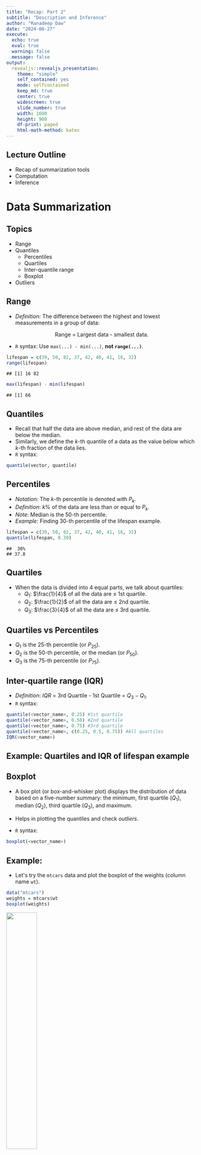 ```yaml
---
title: "Recap: Part 2"
subtitle: "Description and Inference"
author: "Ranadeep Daw"
date: "2024-08-27"
execute:
  echo: true
  eval: true
  warning: false
  message: false
output:
  revealjs::revealjs_presentation:
    theme: "simple"
    self_contained: yes
    mode: selfcontained
    keep_md: true
    center: true
    widescreen: true
    slide_number: true
    width: 1600
    height: 900
    df-print: paged
    html-math-method: katex
---
```






## Lecture Outline

* Recap of summarization tools
* Computation
* Inference


# Data Summarization

## Topics

  
  - Range
  - Quantiles
    - Percentiles
    - Quartiles
    - Inter-quantile range
    - Boxplot
  - Outliers
  


## Range

* *Definition:* The difference between the highest and lowest measurements in a group of data:
<center> Range = Largest data - smallest data. </center>

* $\texttt{R}$ syntax: Use $\texttt{max(...) - min(...)}$, **not $\texttt{range(...)}$**.


``` r
lifespan = c(39, 50, 82, 37, 42, 40, 41, 16, 32)
range(lifespan)
```

```
## [1] 16 82
```

``` r
max(lifespan) - min(lifespan)
```

```
## [1] 66
```



## Quantiles

* Recall that half the data are above median, and rest of the data are below the median.
* Similarly, we define the $k$-th quantile of a data as the value below which $k$-th fraction of the data lies.
* $\texttt{R}$ syntax: 

``` r
quantile(vector, quantile) 
```

## Percentiles

* *Notation*: The $k$-th percentile is denoted with $P_k$.
* *Definition*: $k\%$ of the data are less than or equal to $P_k$.
* *Note*: Median is the $50$-th percentile.
* *Example:* Finding $30$-th percentile of the lifespan example.

``` r
lifespan = c(39, 50, 82, 37, 42, 40, 41, 16, 32)
quantile(lifespan, 0.30) 
```

```
##  30% 
## 37.8
```


## Quartiles

* When the data is divided into $4$ equal parts, we talk about quartiles:
  - $Q_1$: $\frac{1}{4}$ of all the data are $\leq$ 1st quartile.
  - $Q_2$: $\frac{1}{2}$ of all the data are $\leq$ 2nd quartile.
  - $Q_3$: $\frac{3}{4}$ of all the data are $\leq$ 3rd quartile.
  
  
  
## Quartiles vs Percentiles

* $Q_1$ is the $25$-th percentile (or $P_{25}$).
* $Q_2$ is the $50$-th percentile, or the median (or $P_{50}$).
* $Q_3$ is the $75$-th percentile (or $P_{75}$).


## Inter-quartile range (IQR)
* *Definition*: $IQR$ = 3rd Quartile - 1st Quartile = $Q_3 - Q_1$.
* $\texttt{R}$ syntax:

``` r
quantile(<vector_name>, 0.25) #1st quartile
quantile(<vector_name>, 0.50) #2nd quartile
quantile(<vector_name>, 0.75) #3rd quartile
quantile(<vector_name>, c(0.25, 0.5, 0.75)) #All quartiles
IQR(<vector_name>)
```



## Example: Quartiles and IQR of lifespan example









## Boxplot

* A box plot (or box-and-whisker plot) displays the distribution of data based on a five-number summary: the minimum, first quartile ($Q_1$), median ($Q_2$), third quartile ($Q_3$), and maximum. 

* Helps in plotting the quantiles and check *outliers*.

* $\texttt{R}$ syntax:


``` r
boxplot(<vector_name>)
```



## Example:

* Let's try the $\texttt{mtcars}$ data and plot the boxplot of the weights (column name $\texttt{wt}$).



``` r
data("mtcars")
weights = mtcars$wt
boxplot(weights)
```

<img src="02_Recap_part2_files/figure-revealjs/unnamed-chunk-7-1.png" width="40%" height="40%" />


## Check the answers


``` r
quantile(weights, c(0.25, 0.5, 0.75)) # 3 quantiles
```

```
##     25%     50%     75% 
## 2.58125 3.32500 3.61000
```

``` r
cat("Min= ", min(weights), ", Max=", max(weights))
```

```
## Min=  1.513 , Max= 5.424
```

``` r
cat("Upper fence: ", quantile(weights, 0.75) + 1.5 * IQR(weights)) 
```

```
## Upper fence:  5.153125
```






## Outliers


* *Definition*: An outlier is a data (or set of data points) that differs significantly from the other observations in the sample, raising doubts about whether it truly belongs to the sample.

* Outliers heavily effect some statistics, e.g., mean, variance, range.
* Median, IQR, quantiles are relatively robust to outliers.



## Example 

* Suppose a dataset on 20-week-old mallard ducks shows the following record in kg: ^[source: Biostatistical Analysis, Prentice Hall].
<center> 1.87,3.75,3.79,3.82,3.85,3.87.3.90.3.94,3.96,3.99,
3.99,4.00,4.03,4.04,4.05,4.06,4.09,8.97, 39.8 </center>


* Except the last point, the range of the data is between 1.87 and 8.97.

* Just by scanning, $39.8$ kg is clearly an outlier here.



## Quartile method for Outlier Detection 

* We can detect outliers using quartiles and IQR:
  - Anything below lower fence = $Q_1 - 1.5*IQR$.
  - Anything above upper fence = $Q_3 + 1.5*IQR$.
  
## Example


``` r
weights = c(1.87,3.75,3.79,3.82,3.85,3.87,3.90,3.94,3.96,3.99, 3.99,4.00,4.03,4.04,4.05,4.06,4.09,8.97,39.8)
Q_1 = quantile(weights, 0.25)
Q_3 = quantile(weights, 0.75)
iqr = IQR(weights)
outlier_lower_fence = Q_1 - 1.5* iqr #outlier lower bound
outlier_upper_fence = Q_3 + 1.5* iqr #outlier upper bound
outlier_lower_fence
```

```
##    25% 
## 3.5825
```

``` r
outlier_upper_fence
```

```
##    75% 
## 4.3225
```


## Example (cont.)

* How many outliers on the lower side?
  - <span style="color: red;">Anything below or lower than the lower fence.</span>
  

``` r
sum(weights < outlier_lower_fence)
```

```
## [1] 1
```


* How many outliers on the upper side?
  - <span style="color: red;">Anything above or greater than the upper fence.</span>
  

``` r
sum(weights > outlier_upper_fence)
```

```
## [1] 2
```

## Example with $\texttt{boxplot}$ 


``` r
boxplot(weights)
```

<img src="02_Recap_part2_files/figure-revealjs/unnamed-chunk-12-1.png" width="50%" height="50%" />

* Doesn't show very well, but clearly detects the outliers.

## Effect of Outliers

* Heavy effect on mean, variance, range.
* Does not affect much median, IQR.


## Example with Duck Weights



``` r
weights = c(1.87,3.75,3.79,3.82,3.85,3.87,3.90,3.94,3.96,3.99, 
            3.99,4.00,4.03,4.04,4.05,4.06,4.09,8.97,39.8)
weights_no_outliers =  c(3.75,3.79,3.82,3.85,3.87,3.90,3.94,3.96,3.99, 
                         3.99,4.00,4.03,4.04,4.05,4.06,4.09)
mean_with_outliers = mean(weights)
mean_without_outliers = mean(weights_no_outliers)
median_with_outliers  = median(weights)
median_without_outliers = median(weights_no_outliers)
cat("Mean with outliers = ", mean_with_outliers, "\n", 
    "Mean without outliers = ", mean_without_outliers, "\n",
    "Median with outliers = ", median_with_outliers, "\n", 
    "Median without outliers = ", median_without_outliers)
```

```
## Mean with outliers =  5.987895 
##  Mean without outliers =  3.945625 
##  Median with outliers =  3.99 
##  Median without outliers =  3.975
```


## Example with duck weights

* Let's compare the effect on variance, range, and inter-quartile range in class.
  - Variance - heavily affected.


``` r
weights = c(1.87,3.75,3.79,3.82,3.85,3.87,3.90,3.94,3.96,3.99, 
            3.99,4.00,4.03,4.04,4.05,4.06,4.09,8.97,39.8)
weights_no_outliers =  c(3.75,3.79,3.82,3.85,3.87,3.90,3.94,3.96,3.99, 
                         3.99,4.00,4.03,4.04,4.05,4.06,4.09)

var(weights)
```

```
## [1] 68.66697
```

``` r
var(weights_no_outliers)
```

```
## [1] 0.01087958
```


## IQR
IQR - not affected.


``` r
IQR(weights) # Without outlier
```

```
## [1] 0.185
```

``` r
IQR(weights_no_outliers) # With outlier
```

```
## [1] 0.1675
```


## Range
Range - again heavily affected.









## Summarization so far

* We learnt
  - Mean
  - Median
  - Variance, Standard deviation
  - Quantiles
  - IQR
  - Range
  - Outliers
  - Boxplot
  
* <span style="color: red;">Still need to learn
  - Frequency table
  - Histogram </span>



# Inference


## Why Inference?

* Can we analyze/ describe the grades data on the current UWF students?
  - <span style="color: red;"> Yes, UWF stores all the data.</span>
  
* Can we analyze/ describe the data on salary of the past UWF students?
  - <span style="color: red;"> Unlikely for UWF to have ALL the data.</span>



## Why Inference?

* Q1: Suppose I tossed a coin 10 times. I got 6 Heads, 4 Tails. Is it fair (equal chance of heads or tails)?


* Q2: Now, suppose I tossed it 100 times. I got 62 Heads, 38 Tails. Is it still fair?


* Q3: Now, suppose I tossed it 10000 times. I got 6348 Heads, 3652 Tails. Is it still fair?


## Why Inference? (contd.)
* Q1: Suppose I tossed a coin 10 times. I got 6 Heads, 4 Tails. Is it fair (equal chance of heads or tails)?
  - <span style="color: red;">So far, not enough evidence to say unfair. </span>


* Q2: Now, suppose I tossed it 100 times. I got 64 Heads, 36 Tails. Is it still fair?
  - <span style="color: red;"> Slightly *likely* unfair.</span>


* Q3: Now, suppose I tossed it 10000 times. I got 6348 Heads, 3652 Tails. Is it still fair?
  - <span style="color: red;"> Really *likely* unfair.</span>



## Population vs Sample

1. **Population** is the entire group of data or objects about which one wishes to draw conclusions.
2. **Sample** is a subset of the population.
3. *Example:*  Ecologists collected data on 100 grasshoppers over Pensacola and want to study the properties: 
  - *Population:* All the grasshoppers in Pensacola.
  - *Sample:* Only the collected 100 grasshoppers.


## Population vs Sample (contd.)

* We usually don't have access to the entire population.
* Samples are used to draw conclusions about population.
* This is the basis of statistical inference, where we draw conclusion about the unknown population from the sample.




## Parameter vs Statistic

- **Statistic**: A statistic is an entity that describes a characteristic of a sample.
  - Example: Sample mean, variance, median.
  - Given a sample, we typically know this.
  

## Parameter vs Statistic (cont.)

- **Parameter**: A quantity is called a parameter when it describes or characterizes the entire population.
  - Example: Population mean, population variance.
  - Since we don't have access to the entire population, parameter is typically unknown to the statisticans.
  - We try to **estimate** a parameter with a sample statistic.


## Statistical Inference

Things to learn:
  
  - Probability
  - Probability Distribution
  - Estimation
  - Confidence intervals
  - Hypothesis testing





## Probability

* A mathematical concept to analyze the chance or likelihood of an event/realization.
* Probability of an event: $$\mathbb{P}(E) = \frac{\text{Number of times the event can occurr/occurred}}{\text{Total number of possible outcomes}}$$
* Sample space ($\Omega$): A set of all possible events or realizations.


## Properties of Probability

1. $0 \leq \mathbb{P}(E) \leq 1$.
2. $\mathbb{P}(\Omega) = 1$.
3. Mutual exclusiveness: Two events $A$ and $B$ are mutually exclusive if $\mathbb{P}(A \text{ or } B) = \mathbb{P}(A) + \mathbb{P}(B)$.
  - Example: Heads and Tails in a coin toss


## Random Variable and Probability Distribution

* Recall random variables - outcomes of an experiment.
* Suppose we have a variable $X$, with possible realizations (or sample space) $\Omega  = \{x_1, \cdots, x_n\}$.
* Random variables assigns probability to each of the possible event/ realization as below:
\begin{align*}
p_1 &= \mathbb{P}(X = x_1) \\
&\cdots \\
p_n &= \mathbb{P}(X = x_n)
\end{align*}

## Probability Distribution


* This is called the <span style="color:blue;">*Probability distribution*</span> of the variable.

* Also we define:
  - <span style="color:blue;">Expectation or $\mathbb{E}(X)$</span>: Mean of X.
  - <span style="color:blue;">Variance or $\mathbb{V}(X)$</span>: Variance of X.
  
  
## Example: Coin toss

* *Variable*: $X$ = Outcome of a coin toss
* *Sample space*: $\Omega = H, T$.
* *Probability distribution*:
  \begin{align*}
  \mathbb{P}(X = H) = p \\
  \mathbb{P}(X = T) = 1-p \\
  \end{align*}

  
## Example: Die roll


* *Variable*: $X$ = Outcome of a die roll.
* *Sample space*: $\Omega = \{1, 2, 3, 4, 5, 6\}$.
* *Probability distribution*:
  \begin{align*}
  \mathbb{P}(X = 1) &=  p_1\\
  \mathbb{P}(X = 2) &=  p_2\\
  \mathbb{P}(X = 1) &=  p_3\\
  \mathbb{P}(X = 2) &=  p_4\\
  \mathbb{P}(X = 5) &=  p_5\\
  \mathbb{P}(X = 6) &=  p_6 = 1 - (p_1 + p_2 + p_3 + p_4 + p_5)
  \end{align*}
  
  
## Binomial Distribution: Coin toss

* Take the coin toss example. Suppose I am tossing it 10000 times and got 6348 Head, 3652 Tails.
* Each toss has **two** possible outcomes - H and T.
* Two different tosses are independent of each other, i.e., outcome of a new toss does not depend on the old toss.
* These are the conditions that are required for Binomial distribution (we will revisit in details later).



## Coin toss (contd.)

* We want to draw inference on the true probability of head, call it $p$.
* <span style="color:blue;"> However, we can never know true value of $p$.</span>
* Can we try to guess from our examples?
  - Yes, we can reasonably estimate the **population parameter** here with a **sample statistic**.
  
  
## Estimation of $p$: Coin toss examples

1. Case 1: $6$ heads out of $10$ tosses: $$\hat{p} = 6/10 = 0.6$$
2. Case 2: $64$ heads out of $100$ tosses: $$\hat{p} = 64/100 = 0.64$$
3. Case 3: $6348$ heads out of $10000$ tosses: $$\hat{p} = 6348/10000 = 0.6348$$


## Note

* Our guess or estimation can never be exactly correct, but it may "tell a story" about the chance of head.
  - <span style="color:red;">"All models are wrong, but some are useful."</span> ~  George E. P. Box

* True $p$ is still never known.
  - Never write $p = 0.6$ since this is unknown.
  - Always write $\hat{p} = 0.6$, since you estimate this from the data.


## Note (cont.)


* If we draw different samples from the same population, the population parameter remains the same. 
* The sample estimates change with different samples.
  
* A good sample and a reasonable estimator together can give us some idea about the truth:
  - We can estimate the probability of head with $\hat{p} = 5$, but it's not a reasonable one.
  - We can use a sample of athletes to analyze average blood cholesterol content over the USA, but it is not a good representative sample.



## Next Class


* How can we quantify how good estimates are?
  - Confidence interval
* Hypothesis testing
* Normal distribution - even easier to deal than binomial example.
